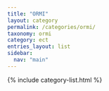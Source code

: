 ```yaml
---
title: "ORMI"
layout: category
permalink: /categories/ormi/
taxonomy: ormi
category: ect
entries_layout: list
sidebar:
  nav: "main"
---
```

{% include category-list.html %}